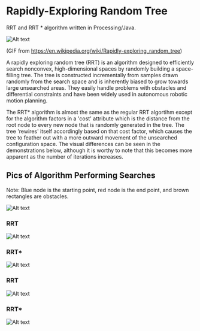 # Rapidly-Exploring Random Tree 

RRT and RRT * algorithm written in Processing/Java.

![Alt text](https://cloud.githubusercontent.com/assets/10769110/26603698/adf2a14e-453c-11e7-9ef0-b2473d852a43.gif)

(GIF from https://en.wikipedia.org/wiki/Rapidly-exploring_random_tree)

A rapidly exploring random tree (RRT) is an algorithm designed to efficiently search nonconvex, high-dimensional spaces by randomly building a space-filling tree. The tree is constructed incrementally from samples drawn randomly from the search space and is inherently biased to grow towards large unsearched areas. They easily handle problems with obstacles and differential constraints and have been widely used in autonomous robotic motion planning.

The RRT* algorithm is almost the same as the regular RRT algortihm except for the algorithm factors in a 'cost' attribute which is the distance from the root node to every new node that is randomly generated in the tree. The tree 'rewires' itself accordingly based on that cost factor, which causes the tree to feather out with a more outward movement of the unsearched configuration space. The visual differences can be seen in the demonstrations below, although it is worthy to note that this becomes more apparent as the number of iterations increases.

## Pics of Algorithm Performing Searches
Note: Blue node is the starting point, red node is the end point, and brown rectangles are obstacles. 

![Alt text](https://cloud.githubusercontent.com/assets/10769110/26661156/e9187ccc-4630-11e7-842a-cb7d89b4c714.png)

### RRT 
![Alt text](https://cloud.githubusercontent.com/assets/10769110/26661155/e5f1d796-4630-11e7-84a4-622ab1e22fe2.png)

### RRT*
![Alt text](https://cloud.githubusercontent.com/assets/10769110/26661152/dc4f8364-4630-11e7-911b-47f5cac5a2b3.png)

### RRT
![Alt text](https://cloud.githubusercontent.com/assets/10769110/26661162/f0781392-4630-11e7-83fb-48ccc36cfcb7.png)

### RRT*
![Alt text](https://cloud.githubusercontent.com/assets/10769110/26661164/f4189d50-4630-11e7-81a1-44df72479aa7.png)
